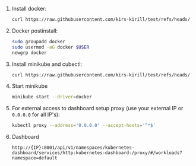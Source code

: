 1. Install docker:
    ``` sh
    curl https://raw.githubusercontent.com/kirs-kirill/test/refs/heads/main/install_docker.sh | bash
    ```
2. Docker postinstall:
    ``` sh
    sudo groupadd docker
    sudo usermod -aG docker $USER
    newgrp docker
    ```
3. Install minikube and cubectl:
    ``` sh
    curl https://raw.githubusercontent.com/kirs-kirill/test/refs/heads/main/install_minikube.sh | bash
    ```
4. Start minikube
    ``` sh
    minikube start --driver=docker
    ```
5. For external access to dashboard setup proxy (use your external IP or `0.0.0.0` for all IP's):
    ``` sh
    kubectl proxy --address='0.0.0.0' --accept-hosts='^*$'
    ```
6. Dashboard
    ```
    http://{IP}:8001/api/v1/namespaces/kubernetes-dashboard/services/http:kubernetes-dashboard:/proxy/#/workloads?namespace=default
    ```
